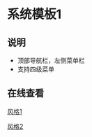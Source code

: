 # 系统模板1


## 说明

- 顶部导航栏，左侧菜单栏
- 支持四级菜单



## 在线查看



[风格1](https://zhizao.github.io/tp1/theme1/index.html)



[风格2](https://zhizao.github.io/tp1/theme2/index.html)



